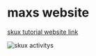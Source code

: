 <html>

<head>
 
</head>

<body>
        
<h1> maxs website</h1>


<a href="https://skuxdlx.github.io/edwinnsphinxcat/"> skux tutorial website link </a>

<img src="https://www.valleyprofile.co.nz/wp-content/uploads/2022/05/P1-VALLEY-PROFILE-Martina-Dairy-Ram-raid-WEB.jpg" alt="skux activitys">


</body>

</html>



